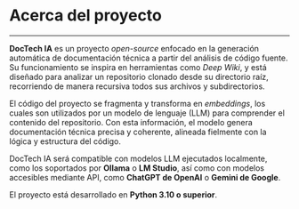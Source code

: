 # Acerca del proyecto
---
**DocTech IA** es un proyecto _open-source_ enfocado en la generación automática de documentación técnica a partir del análisis de código fuente. Su funcionamiento se inspira en herramientas como _Deep Wiki_, y está diseñado para analizar un repositorio clonado desde su directorio raíz, recorriendo de manera recursiva todos sus archivos y subdirectorios.

El código del proyecto se fragmenta y transforma en _embeddings_, los cuales son utilizados por un modelo de lenguaje (LLM) para comprender el contenido del repositorio. Con esta información, el modelo genera documentación técnica precisa y coherente, alineada fielmente con la lógica y estructura del código.

DocTech IA será compatible con modelos LLM ejecutados localmente, como los soportados por **Ollama** o **LM Studio**, así como con modelos accesibles mediante API, como **ChatGPT de OpenAI** o **Gemini de Google**.

El proyecto está desarrollado en **Python 3.10 o superior**.